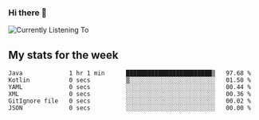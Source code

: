 ### Hi there 👋

![Currently Listening To](https://lastfm-recently-played.vercel.app/api?user=lynziee)

## My stats for the week
<!--START_SECTION:waka-->

```text
Java             1 hr 1 min      ████████████████████████▒   97.68 %
Kotlin           0 secs          ▒░░░░░░░░░░░░░░░░░░░░░░░░   01.50 %
YAML             0 secs          ░░░░░░░░░░░░░░░░░░░░░░░░░   00.44 %
XML              0 secs          ░░░░░░░░░░░░░░░░░░░░░░░░░   00.36 %
GitIgnore file   0 secs          ░░░░░░░░░░░░░░░░░░░░░░░░░   00.02 %
JSON             0 secs          ░░░░░░░░░░░░░░░░░░░░░░░░░   00.00 %
```

<!--END_SECTION:waka-->
